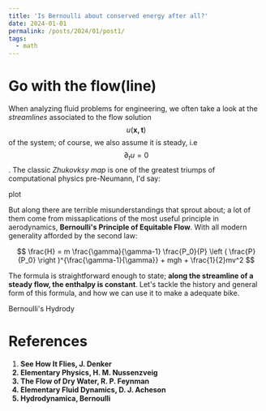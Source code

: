 ```yaml
---
title: 'Is Bernoulli about conserved energy after all?'
date: 2024-01-01
permalink: /posts/2024/01/post1/
tags:
  - math
---
```


Go with the flow(line)
=======

When analyzing fluid problems for engineering, we often take a look at the *streamlines*
associated to the flow solution $$u(\mathbf{x, t})$$ of the system; of course, we also 
assume it is steady, i.e $$\partial_t u = 0 $$. The classic *Zhukovksy map* is one of the
greatest triumps of computational physics pre-Neumann, I'd say:

plot

But along there are terrible misunderstandings that sprout about; a lot of them
come from missaplications of the most useful principle in aerodynamics, **Bernoulli's
Principle of Equitable Flow**. With all modern generality afforded by the second law:

$$ \frac{H} = m \frac{\gamma}{\gamma-1} \frac{P_0}{P} \left ( \frac{P}{P_0} \right )^{\frac{\gamma-1}{\gamma}} + mgh + \frac{1}{2}mv^2 $$

The formula is straightforward enough to state; **along the streamline of a steady flow, the enthalpy is constant**. Let's tackle the history and general form of this formula, and how we can use it to make
a adequate bike.

Bernoulli's Hydrody


References
===========

<ol>
  <li> <b> See How It Flies, <b> J. Denker</li>
  <li> <b> Elementary Physics, <b> H. M. Nussenzveig</li>
  <li> <b> The Flow of Dry Water, <b> R. P. Feynman </li>
  <li> <b> Elementary Fluid Dynamics, <b> D. J. Acheson</li>
  <li> <b> Hydrodynamica, <b> Bernoulli</li>
</ol>